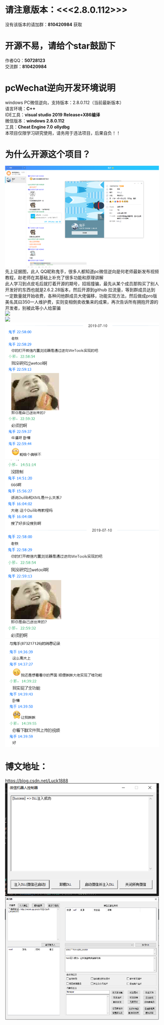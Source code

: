 # 请注意版本：<<<2.8.0.112>>>  
没有该版本的请加群：**810420984** 获取
# 开源不易，请给个star鼓励下
作者QQ：**50728123**  
交流群：**810420984**  
# pcWechat逆向开发环境说明
windows PC微信逆向，支持版本：2.8.0.112（当前最新版本）  
语言环境：**C++**  
IDE工具：**visual studio 2019**  **Release+X86编译**  
微信版本：**windows 2.8.0.112**  
工具：**Cheat Engine 7.0**    **ollydbg**  
本项目仅限学习研究使用，请务用于违法项目，后果自负！！
# 为什么开源这个项目？
![](images/鬼手不要脸.png)  
先上证据图，此人 QQ昵称鬼手，很多人都知道pc微信逆向是何老师最新发布视频教程，赵老师在其基础上补充了很多功能和原理讲解  
此人学习到点皮毛后就打着开源的期号，招摇撞骗，最先从某个成员那购买了别人开发好的东西也就是2.6.2.28版本，然后开源到github 拉流量，等到群成员达到一定数量就开始收费，各种问他群成员大佬偏移，功能实现方法，然后做成pro版 美名其曰350一人维护费，实则变相倒卖收集来的成果，再次告诉所有拥抱开源的开发者，别被此等小人给蒙骗  
![](images/鬼手不要脸2.png)  
![](images/鬼手不要脸3.png)  
![](images/鬼手不要脸4.png)  
![](images/鬼手不要脸5.png)  
![](images/鬼手不要脸6.png)  
# 博文地址：
https://blog.csdn.net/Luck1888  
![](images/注入器.png)  
![](images/已完成功能.png)  
